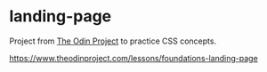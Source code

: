 # landing-page

Project from [The Odin Project](https://www.theodinproject.com/) to practice CSS concepts.

https://www.theodinproject.com/lessons/foundations-landing-page

